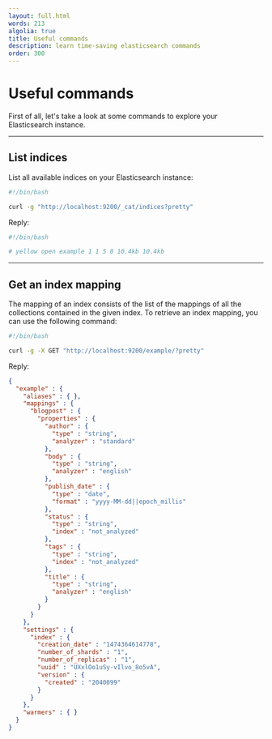 ```yaml
---
layout: full.html
words: 213
algolia: true
title: Useful commands
description: learn time-saving elasticsearch commands
order: 300
---
```


# Useful commands

First of all, let's take a look at some commands to explore your Elasticsearch instance.

---

## List indices

List all available indices on your Elasticsearch instance:

```bash
#!/bin/bash

curl -g "http://localhost:9200/_cat/indices?pretty"
```


Reply:

```bash
#!/bin/bash

# yellow open example 1 1 5 0 10.4kb 10.4kb
```

---


## Get an index mapping

The mapping of an index consists of the list of the mappings of all the collections contained in the given index.
To retrieve an index mapping, you can use the following command:

```bash
#!/bin/bash

curl -g -X GET "http://localhost:9200/example/?pretty"
```

Reply:

```json
{
  "example" : {
    "aliases" : { },
    "mappings" : {
      "blogpost" : {
        "properties" : {
          "author" : {
            "type" : "string",
            "analyzer" : "standard"
          },
          "body" : {
            "type" : "string",
            "analyzer" : "english"
          },
          "publish_date" : {
            "type" : "date",
            "format" : "yyyy-MM-dd||epoch_millis"
          },
          "status" : {
            "type" : "string",
            "index" : "not_analyzed"
          },
          "tags" : {
            "type" : "string",
            "index" : "not_analyzed"
          },
          "title" : {
            "type" : "string",
            "analyzer" : "english"
          }
        }
      }
    },
    "settings" : {
      "index" : {
        "creation_date" : "1474364614778",
        "number_of_shards" : "1",
        "number_of_replicas" : "1",
        "uuid" : "UXxlOo1uSy-vIlvo_8o5vA",
        "version" : {
          "created" : "2040099"
        }
      }
    },
    "warmers" : { }
  }
}
```
